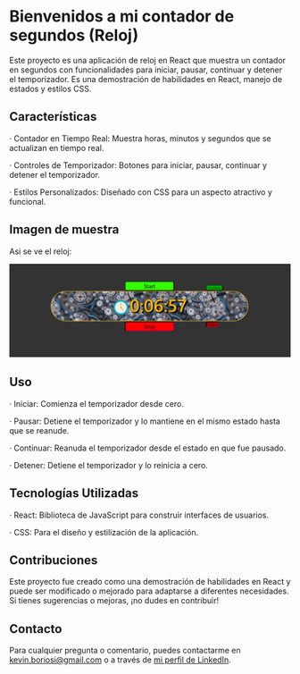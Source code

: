 # Bienvenidos a mi contador de segundos (Reloj)

Este proyecto es una aplicación de reloj en React que muestra un contador en segundos con funcionalidades para iniciar, pausar, continuar y detener el temporizador. Es una demostración de habilidades en React, manejo de estados y estilos CSS.


## Características

 · Contador en Tiempo Real: Muestra horas, minutos y segundos que se actualizan en tiempo real.

 · Controles de Temporizador: Botones para iniciar, pausar, continuar y detener el temporizador.

 · Estilos Personalizados: Diseñado con CSS para un aspecto atractivo y funcional.


## Imagen de muestra

Asi se ve el reloj:

![Imagen del contador](src/img/imagenCounter.png)



## Uso

 · Iniciar: Comienza el temporizador desde cero.

 · Pausar: Detiene el temporizador y lo mantiene en el mismo estado hasta que se reanude.

 · Continuar: Reanuda el temporizador desde el estado en que fue pausado.

 · Detener: Detiene el temporizador y lo reinicia a cero.

## Tecnologías Utilizadas

 · React: Biblioteca de JavaScript para construir interfaces de usuarios.

 · CSS: Para el diseño y estilización de la aplicación.

## Contribuciones

Este proyecto fue creado como una demostración de habilidades en React y puede ser modificado o mejorado para adaptarse a diferentes necesidades. Si tienes sugerencias o mejoras, ¡no dudes en contribuir!

## Contacto

Para cualquier pregunta o comentario, puedes contactarme en [kevin.boriosi@gmail.com](mailto:kevin.boriosi@gmail.com) o a través de [mi perfil de LinkedIn](https://www.linkedin.com/in/kevin-boriosi-61261126b/).
